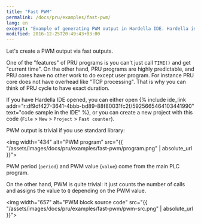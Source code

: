 ```yaml
---
title: "Fast PWM"
permalink: /docs/pru/examples/fast-pwm/
lang: en
excerpt: "Example of generating PWM output in Hardella IDE. Hardella is a capable IDE for PLC programming in 61131 languages (ST, etc)"
modified: 2016-12-25T20:49:43+03:00
---
```


Let's create a PWM output via fast outputs.

One of the "features" of PRU programs is you can't just call `TIME()` and get "current time". On the other hand, PRU programs are highly predictable, and PRU cores have no other work to do except user program. For instance PRU core does not have overhead like "TCP processing". That is why you can think of PRU cycle to have exact duration.

If you have Hardella IDE opened, you can either open
{% include ide_link addr="r:df9df427-3641-4bbb-bd89-88f80031fc2f/5925665464103441990" text="code sample in the IDE" %}, or you can create a new project with this code (`File` > `New` > `Project` > `Fast counter`).

PWM output is trivial if you use standard library:

<img width="434" alt="PWM program" src="{{ "/assets/images/docs/pru/examples/fast-pwm/program.png" | absolute_url }}">

PWM period (`period`) and PWM value (`value`) come from the main PLC program.

On the other hand, PWM is quite trivial: it just counts the number of calls and assigns the value to `Q` depending on the PWM value.

<img width="657" alt="PWM block source code" src="{{ "/assets/images/docs/pru/examples/fast-pwm/pwm-src.png" | absolute_url }}">
